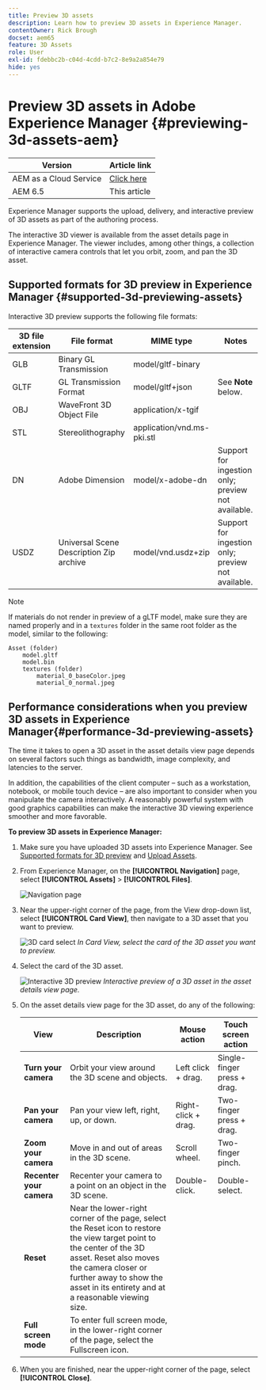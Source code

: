 ```yaml
---
title: Preview 3D assets
description: Learn how to preview 3D assets in Experience Manager.
contentOwner: Rick Brough
docset: aem65
feature: 3D Assets
role: User
exl-id: fdebbc2b-c04d-4cdd-b7c2-8e9a2a854e79
hide: yes
---
```

# Preview 3D assets in Adobe Experience Manager {#previewing-3d-assets-aem}

| Version | Article link |
| -------- | ---------------------------- |
| AEM as a Cloud Service  |    [Click here](https://experienceleague.adobe.com/docs/experience-manager-cloud-service/content/assets/manage/previewing-3d-assets.html?lang=en)                  |
| AEM 6.5     | This article         |

Experience Manager supports the upload, delivery, and interactive preview of 3D assets as part of the authoring process.

The interactive 3D viewer is available from the asset details page in Experience Manager. The viewer includes, among other things, a collection of interactive camera controls that let you orbit, zoom, and pan the 3D asset.

<!-- See also [Working with 3D assets in Dynamic Media](/help/assets/assets-3d.md). -->

## Supported formats for 3D preview in Experience Manager {#supported-3d-previewing-assets} 

Interactive 3D preview supports the following file formats: 

|3D file extension |File format | MIME type |Notes |
|---|---|---|---|
| GLB | Binary GL Transmission | model/gltf-binary | |
| GLTF | GL Transmission Format | model/gltf+json | See **Note** below. |
| OBJ | WaveFront 3D Object File | application/x-tgif | |
| STL | Stereolithography | application/vnd.ms-pki.stl | |
| DN | Adobe Dimension | model/x-adobe-dn | Support for ingestion only; preview not available.|
| USDZ | Universal Scene Description Zip archive | model/vnd.usdz+zip | Support for ingestion only; preview not available.|

>[!NOTE]
>
>If materials do not render in preview of a gLTF model, make sure they are named properly and in a `textures` folder in the same root folder as the model, similar to the following:

    Asset (folder)
        model.gltf
        model.bin
        textures (folder)
            material_0_baseColor.jpeg
            material_0_normal.jpeg

## Performance considerations when you preview 3D assets in Experience Manager{#performance-3d-previewing-assets}

The time it takes to open a 3D asset in the asset details view page depends on several factors such things as bandwidth, image complexity, and latencies to the server.

In addition, the capabilities of the client computer &ndash; such as a workstation, notebook, or mobile touch device &ndash; are also important to consider when you manipulate the camera interactively. A reasonably powerful system with good graphics capabilities can make the interactive 3D viewing experience smoother and more favorable.

**To preview 3D assets in Experience Manager:**

1. Make sure you have uploaded 3D assets into Experience Manager.
    See [Supported formats for 3D preview](#supported-3d-previewing-assets) and [Upload Assets](/help/assets/manage-assets.md#uploading-assets).
1. From Experience Manager, on the **[!UICONTROL Navigation]** page, select **[!UICONTROL Assets]** > **[!UICONTROL Files]**.

    ![Navigation page](/help/assets/assets-dm/navigation-assets.png
    )

1. Near the upper-right corner of the page, from the View drop-down list, select **[!UICONTROL Card View]**, then navigate to a 3D asset that you want to preview.

    ![3D card select](/help/assets/assets-dm/3d-card-select.png)
    _In Card View, select the card of the 3D asset you want to preview._

1. Select the card of the 3D asset.

    ![Interactive 3D preview](/help/assets/assets-dm/3d-preview.png)
    _Interactive preview of a 3D asset in the asset details view page._ 
1. On the asset details view page for the 3D asset, do any of the following:

    | View | Description | Mouse action | Touch screen action |
    | --- | --- | --- | --- |
    | **Turn your camera** | Orbit your view around the 3D scene and objects. | Left click + drag. | Single-finger press + drag. |
    | **Pan your camera**  | Pan your view left, right, up, or down. | Right-click + drag. | Two-finger press + drag. |
    | **Zoom your camera**  | Move in and out of areas in the 3D scene. | Scroll wheel. | Two-finger pinch. |
    | **Recenter your camera**  | Recenter your camera to a point on an object in the 3D scene. | Double-click. | Double-select. |
    | **Reset**  | Near the lower-right corner of the page, select the Reset icon to restore the view target point to the center of the 3D asset. Reset also moves the camera closer or further away to show the asset in its entirety and at a reasonable viewing size.  |   |   |
    | **Full screen mode**  | To enter full screen mode, in the lower-right corner of the page, select the Fullscreen icon.  |   |   |

1. When you are finished, near the upper-right corner of the page, select **[!UICONTROL Close]**.
